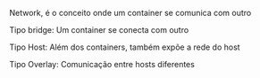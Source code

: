 Network, é o conceito onde um container se comunica com outro

Tipo bridge:
Um container se conecta com outro

Tipo Host:
Além dos containers, também expõe a rede do host

Tipo Overlay:
Comunicação entre hosts diferentes

